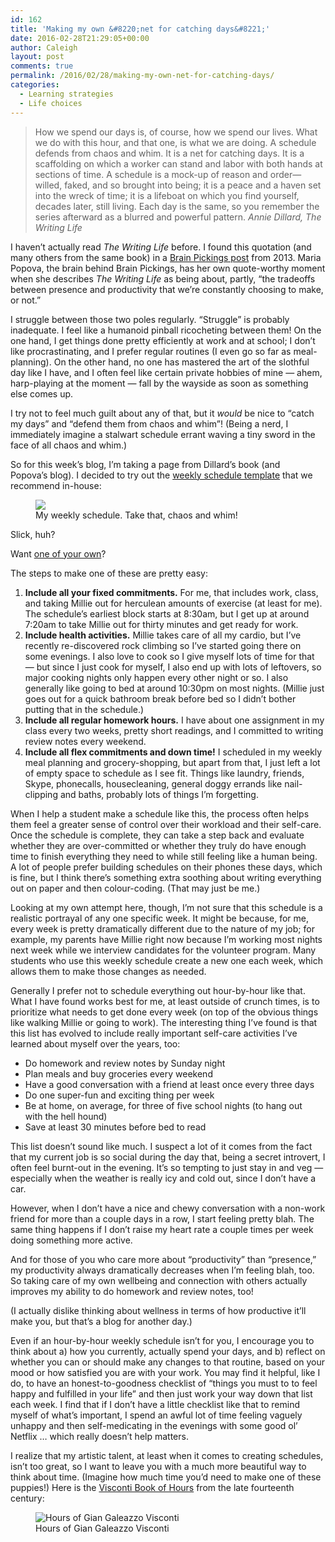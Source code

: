 ```yaml
---
id: 162
title: 'Making my own &#8220;net for catching days&#8221;'
date: 2016-02-28T21:29:05+00:00
author: Caleigh
layout: post
comments: true
permalink: /2016/02/28/making-my-own-net-for-catching-days/
categories:
  - Learning strategies
  - Life choices
---
```

> How we spend our days is, of course, how we spend our lives. What we do with this hour, and that one, is what we are doing. A schedule defends from chaos and whim. It is a net for catching days. It is a scaffolding on which a worker can stand and labor with both hands at sections of time. A schedule is a mock-up of reason and order—willed, faked, and so brought into being; it is a peace and a haven set into the wreck of time; it is a lifeboat on which you find yourself, decades later, still living. Each day is the same, so you remember the series afterward as a blurred and powerful pattern. <cite>Annie Dillard, <em>The Writing Life</em></cite>

I haven&#8217;t actually read _The Writing Life_ before. I found this quotation (and many others from the same book) in a [Brain Pickings post](https://www.brainpickings.org/2013/06/07/annie-dillard-the-writing-life-1/) from 2013. Maria Popova, the brain behind Brain Pickings, has her own quote-worthy moment when she describes _The Writing Life_ as being about, partly, &#8220;the tradeoffs between presence and productivity that we’re constantly choosing to make, or not.&#8221;

I struggle between those two poles regularly. &#8220;Struggle&#8221; is probably inadequate. I feel like a humanoid pinball ricocheting between them! On the one hand, I get things done pretty efficiently at work and at school; I don&#8217;t like procrastinating, and I prefer regular routines (I even go so far as meal-planning). On the other hand, no one has mastered the art of the slothful day like I have, and I often feel like certain private hobbies of mine &#8212; ahem, harp-playing at the moment &#8212; fall by the wayside as soon as something else comes up.

I try not to feel much guilt about any of that, but it _would_ be nice to &#8220;catch my days&#8221; and &#8220;defend them from chaos and whim&#8221;! (Being a nerd, I immediately imagine a stalwart schedule errant waving a tiny sword in the face of all chaos and whim.)

So for this week&#8217;s blog, I&#8217;m taking a page from Dillard&#8217;s book (and Popova&#8217;s blog). I decided to try out the [weekly schedule template](http://sass.queensu.ca/learningstrategies/wp-content/uploads/sites/2/2013/09/Weekly-schedule.pdf) that we recommend in-house:

<figure>
<img src="{{ site.baseurl }}/public/posts/weeklysched.jpg" data-recalc-dims="1" /><figcaption>My weekly schedule. Take that, chaos and whim!</figcaption></figure> 

Slick, huh?

Want [one of your own](http://sass.queensu.ca/learningstrategies/wp-content/uploads/sites/2/2013/09/Weekly-schedule.pdf)?

The steps to make one of these are pretty easy:

  1. **Include all your fixed commitments.** For me, that includes work, class, and taking Millie out for herculean amounts of exercise (at least for me). The schedule&#8217;s earliest block starts at 8:30am, but I get up at around 7:20am to take Millie out for thirty minutes and get ready for work.
  2. **Include health activities.** Millie takes care of all my cardio, but I&#8217;ve recently re-discovered rock climbing so I&#8217;ve started going there on some evenings. I also love to cook so I give myself lots of time for that &#8212; but since I just cook for myself, I also end up with lots of leftovers, so major cooking nights only happen every other night or so. I also generally like going to bed at around 10:30pm on most nights. (Millie just goes out for a quick bathroom break before bed so I didn&#8217;t bother putting that in the schedule.)
  3. **Include all regular homework hours.** I have about one assignment in my class every two weeks, pretty short readings, and I committed to writing review notes every weekend.
  4. **Include all flex commitments and down time!** I scheduled in my weekly meal planning and grocery-shopping, but apart from that, I just left a lot of empty space to schedule as I see fit. Things like laundry, friends, Skype, phonecalls, housecleaning, general doggy errands like nail-clipping and baths, probably lots of things I&#8217;m forgetting.

When I help a student make a schedule like this, the process often helps them feel a greater sense of control over their workload and their self-care. Once the schedule is complete, they can take a step back and evaluate whether they are over-committed or whether they truly do have enough time to finish everything they need to while still feeling like a human being. A lot of people prefer building schedules on their phones these days, which is fine, but I think there&#8217;s something extra soothing about writing everything out on paper and then colour-coding. (That may just be me.)

Looking at my own attempt here, though, I&#8217;m not sure that this schedule is a realistic portrayal of any one specific week. It might be because, for me, every week is pretty dramatically different due to the nature of my job; for example, my parents have Millie right now because I&#8217;m working most nights next week while we interview candidates for the volunteer program. Many students who use this weekly schedule create a new one each week, which allows them to make those changes as needed.

Generally I prefer not to schedule everything out hour-by-hour like that. What I have found works best for me, at least outside of crunch times, is to prioritize what needs to get done every week (on top of the obvious things like walking Millie or going to work). The interesting thing I&#8217;ve found is that this list has evolved to include really important self-care activities I&#8217;ve learned about myself over the years, too:

  * Do homework and review notes by Sunday night
  * Plan meals and buy groceries every weekend
  * Have a good conversation with a friend at least once every three days
  * Do one super-fun and exciting thing per week
  * Be at home, on average, for three of five school nights (to hang out with the hell hound)
  * Save at least 30 minutes before bed to read

This list doesn&#8217;t sound like much. I suspect a lot of it comes from the fact that my current job is so social during the day that, being a secret introvert, I often feel burnt-out in the evening. It&#8217;s so tempting to just stay in and veg &#8212; especially when the weather is really icy and cold out, since I don&#8217;t have a car.

However, when I don&#8217;t have a nice and chewy conversation with a non-work friend for more than a couple days in a row, I start feeling pretty blah. The same thing happens if I don&#8217;t raise my heart rate a couple times per week doing something more active.

And for those of you who care more about &#8220;productivity&#8221; than &#8220;presence,&#8221; my productivity always dramatically decreases when I&#8217;m feeling blah, too. So taking care of my own wellbeing and connection with others actually improves my ability to do homework and review notes, too!

(I actually dislike thinking about wellness in terms of how productive it&#8217;ll make you, but that&#8217;s a blog for another day.)

Even if an hour-by-hour weekly schedule isn&#8217;t for you, I encourage you to think about a) how you currently, actually spend your days, and b) reflect on whether you can or should make any changes to that routine, based on your mood or how satisfied you are with your work. You may find it helpful, like I do, to have an honest-to-goodness checklist of &#8220;things you must to to feel happy and fulfilled in your life&#8221; and then just work your way down that list each week. I find that if I don&#8217;t have a little checklist like that to remind myself of what&#8217;s important, I spend an awful lot of time feeling vaguely unhappy and then self-medicating in the evenings with some good ol&#8217; Netflix &#8230; which really doesn&#8217;t help matters.

I realize that my artistic talent, at least when it comes to creating schedules, isn&#8217;t too great, so I want to leave you with a much more beautiful way to think about time. (Imagine how much time you&#8217;d need to make one of these puppies!) Here is the [Visconti Book of Hours](https://en.wikipedia.org/wiki/Hours_of_Gian_Galeazzo_Visconti) from the late fourteenth century:

<figure>
<img src="{{ site.baseurl }}/public/posts/bookofhours.jpg" alt="Hours of Gian Galeazzo Visconti"  sizes="(max-width: 330px) 100vw, 330px" data-recalc-dims="1" /><figcaption>Hours of Gian Galeazzo Visconti</figcaption></figure>